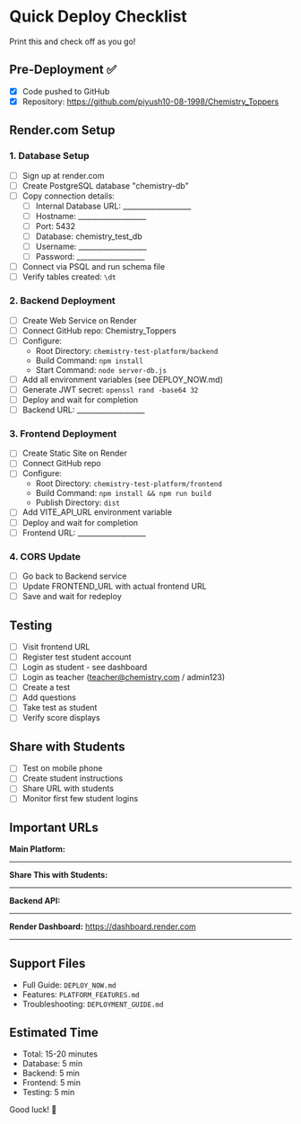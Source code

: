 # Quick Deploy Checklist

Print this and check off as you go!

## Pre-Deployment ✅
- [x] Code pushed to GitHub
- [x] Repository: https://github.com/piyush10-08-1998/Chemistry_Toppers

## Render.com Setup

### 1. Database Setup
- [ ] Sign up at render.com
- [ ] Create PostgreSQL database "chemistry-db"
- [ ] Copy connection details:
  - [ ] Internal Database URL: ___________________
  - [ ] Hostname: ___________________
  - [ ] Port: 5432
  - [ ] Database: chemistry_test_db
  - [ ] Username: ___________________
  - [ ] Password: ___________________
- [ ] Connect via PSQL and run schema file
- [ ] Verify tables created: `\dt`

### 2. Backend Deployment
- [ ] Create Web Service on Render
- [ ] Connect GitHub repo: Chemistry_Toppers
- [ ] Configure:
  - Root Directory: `chemistry-test-platform/backend`
  - Build Command: `npm install`
  - Start Command: `node server-db.js`
- [ ] Add all environment variables (see DEPLOY_NOW.md)
- [ ] Generate JWT secret: `openssl rand -base64 32`
- [ ] Deploy and wait for completion
- [ ] Backend URL: ___________________

### 3. Frontend Deployment
- [ ] Create Static Site on Render
- [ ] Connect GitHub repo
- [ ] Configure:
  - Root Directory: `chemistry-test-platform/frontend`
  - Build Command: `npm install && npm run build`
  - Publish Directory: `dist`
- [ ] Add VITE_API_URL environment variable
- [ ] Deploy and wait for completion
- [ ] Frontend URL: ___________________

### 4. CORS Update
- [ ] Go back to Backend service
- [ ] Update FRONTEND_URL with actual frontend URL
- [ ] Save and wait for redeploy

## Testing
- [ ] Visit frontend URL
- [ ] Register test student account
- [ ] Login as student - see dashboard
- [ ] Login as teacher (teacher@chemistry.com / admin123)
- [ ] Create a test
- [ ] Add questions
- [ ] Take test as student
- [ ] Verify score displays

## Share with Students
- [ ] Test on mobile phone
- [ ] Create student instructions
- [ ] Share URL with students
- [ ] Monitor first few student logins

## Important URLs

**Main Platform:**
___________________________________

**Share This with Students:**
___________________________________

**Backend API:**
___________________________________

**Render Dashboard:**
https://dashboard.render.com

---

## Support Files
- Full Guide: `DEPLOY_NOW.md`
- Features: `PLATFORM_FEATURES.md`
- Troubleshooting: `DEPLOYMENT_GUIDE.md`

## Estimated Time
- Total: 15-20 minutes
- Database: 5 min
- Backend: 5 min
- Frontend: 5 min
- Testing: 5 min

Good luck! 🚀
